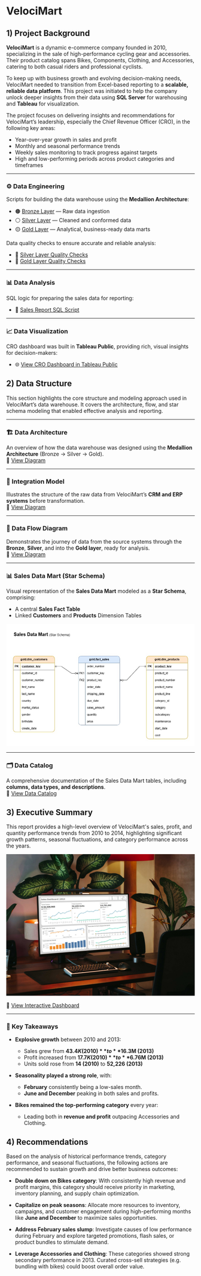 # VelociMart

## 1) Project Background

**VelociMart** is a dynamic e-commerce company founded in 2010, specializing in the sale of high-performance cycling gear and accessories. Their product catalog spans Bikes, Components, Clothing, and Accessories, catering to both casual riders and professional cyclists.

To keep up with business growth and evolving decision-making needs, VelociMart needed to transition from Excel-based reporting to a **scalable, reliable data platform**. This project was initiated to help the company unlock deeper insights from their data using **SQL Server** for warehousing and **Tableau** for visualization.

The project focuses on delivering insights and recommendations for VelociMart’s leadership, especially the Chief Revenue Officer (CRO), in the following key areas:

- Year-over-year growth in sales and profit  
- Monthly and seasonal performance trends  
- Weekly sales monitoring to track progress against targets  
- High and low-performing periods across product categories and timeframes  

---

### ⚙️ Data Engineering

Scripts for building the data warehouse using the **Medallion Architecture**:

- 🟤 [Bronze Layer](scripts/bronze) — Raw data ingestion  
- ⚪ [Silver Layer](scripts/silver) — Cleaned and conformed data  
- 🟡 [Gold Layer](scripts/gold) — Analytical, business-ready data marts  

Data quality checks to ensure accurate and reliable analysis:

- 🧪 [Silver Layer Quality Checks](tests/quality_checks_silver.sql)  
- 🧪 [Gold Layer Quality Checks](tests/quality_checks_gold.sql)

---

### 📊 Data Analysis

SQL logic for preparing the sales data for reporting:

- 📄 [Sales Report SQL Script](scripts/reports/sales_report.sql)

---

### 📈 Data Visualization

CRO dashboard was built in **Tableau Public**, providing rich, visual insights for decision-makers:

- 🌐 [View CRO Dashboard in Tableau Public](https://public.tableau.com/shared/HBWCH3TXQ?:display_count=n&:origin=viz_share_link)

## 2) Data Structure

This section highlights the core structure and modeling approach used in VelociMart’s data warehouse. It covers the architecture, flow, and star schema modeling that enabled effective analysis and reporting.

---

### 🏗️ Data Architecture

An overview of how the data warehouse was designed using the **Medallion Architecture** (Bronze → Silver → Gold).  
📎 [View Diagram](docs/Data%20Architecture.jpg)

---

### 🔗 Integration Model

Illustrates the structure of the raw data from VelociMart’s **CRM and ERP systems** before transformation.  
📎 [View Diagram](docs/Integration_Model.jpg)

---

### 🔄 Data Flow Diagram

Demonstrates the journey of data from the source systems through the **Bronze**, **Silver**, and into the **Gold layer**, ready for analysis.  
📎 [View Diagram](docs/Data%20Flow%20Diagram.jpg)

---

### 📊 Sales Data Mart (Star Schema)

Visual representation of the **Sales Data Mart** modeled as a **Star Schema**, comprising:
- A central **Sales Fact Table**
- Linked **Customers** and **Products** Dimension Tables

![Sales Data Mart](docs/Sales%20Data%20Mart.jpg)

---

### 🗂️ Data Catalog

A comprehensive documentation of the Sales Data Mart tables, including **columns, data types, and descriptions**.  
📎 [View Data Catalog](docs/data_catalog.md)

## 3) Executive Summary

This report provides a high-level overview of VelociMart's sales, profit, and quantity performance trends from 2010 to 2014, highlighting significant growth patterns, seasonal fluctuations, and category performance across the years.

![CRO Dashboard](docs/CRO-Dashboard.jpg)

🔗 [View Interactive Dashboard](https://public.tableau.com/shared/HBWCH3TXQ?:display_count=n&:origin=viz_share_link)

---

### 🧠 Key Takeaways

- **Explosive growth** between 2010 and 2013:
  - Sales grew from **$43.4K (2010)** to **$16.3M (2013)**  
  - Profit increased from **$17.7K (2010)** to **$6.76M (2013)**
  - Units sold rose from **14 (2010)** to **52,226 (2013)**

- **Seasonality played a strong role**, with:
  - **February** consistently being a low-sales month.  
  - **June and December** peaking in both sales and profits.

- **Bikes remained the top-performing category** every year:
  - Leading both in **revenue and profit** outpacing Accessories and Clothing.

## 4) Recommendations

Based on the analysis of historical performance trends, category performance, and seasonal fluctuations, the following actions are recommended to sustain growth and drive better business outcomes:

- **Double down on Bikes category**: With consistently high revenue and profit margins, this category should receive priority in marketing, inventory planning, and supply chain optimization.

- **Capitalize on peak seasons**: Allocate more resources to inventory, campaigns, and customer engagement during high-performing months like **June and December** to maximize sales opportunities.

- **Address February sales slump**: Investigate causes of low performance during February and explore targeted promotions, flash sales, or product bundles to stimulate demand.

- **Leverage Accessories and Clothing**: These categories showed strong secondary performance in 2013. Curated cross-sell strategies (e.g. bundling with bikes) could boost overall order value.

